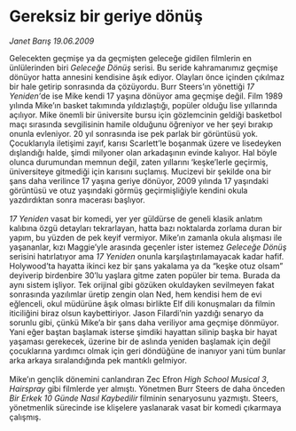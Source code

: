 # Gereksiz bir geriye dönüş

*Janet Barış 19.06.2009*

<div class="taraf_structure_2col_1zq">
<div class="margen_n">



 <p>Gelecekten geçmişe ya da geçmişten geleceğe gidilen filmlerin en ünlülerinden biri <i>Geleceğe Dönüş</i> serisi. Bu seride kahramanımız geçmişe dönüyor hatta annesini kendisine âşık ediyor. Olayları önce içinden çıkılmaz bir hale getirip sonrasında da çözüyordu. Burr Steers’ın yönettiği <i>17 Yeniden’</i>de ise Mike kendi 17 yaşına dönüyor ama geçmişe değil. Film 1989 yılında Mike’ın basket takımında yıldızlaştığı, popüler olduğu lise yıllarında açılıyor. Mike önemli bir üniversite bursu için gözlemcinin geldiği basketbol maçı sırasında sevgilisinin hamile olduğunu öğreniyor ve her şeyi bırakıp onunla evleniyor. 20 yıl sonrasında ise pek parlak bir görüntüsü yok. Çocuklarıyla iletişimi zayıf, karısı Scarlett’le boşanmak üzere ve lisedeyken dışlandığı halde, şimdi milyoner olan arkadaşının evinde kalıyor. Hal böyle olunca durumundan memnun değil, zaten yıllarını ‘keşke’lerle geçirmiş, üniversiteye gitmediği için karısını suçlamış. Mucizevi bir şekilde ona bir şans daha verilince 17 yaşına geriye dönüyor, 2009 yılında 17 yaşındaki görüntüsü ve otuz yaşındaki görmüş geçirmişliğiyle kendini okula yazdırdıktan sonra macerası başlıyor.<i> <br/><br/>17 Yeniden</i> vasat bir komedi, yer yer güldürse de geneli klasik anlatım kalıbına özgü detayları tekrarlayan, hatta bazı noktalarda zorlama duran bir yapım, bu yüzden de pek keyif vermiyor. Mike’ın zamanla okula alışması ile yaşananlar, kızı Maggie’yle arasında geçenler ister istemez <i>Geleceğe Dönüş</i> serisini hatırlatıyor ama <i>17 Yeniden</i> onunla karşılaştırılamayacak kadar hafif. Holywood’ta hayatta ikinci kez bir şans yakalama ya da “keşke otuz olsam” deyiverip birdenbire 30’lu yaşlara gitme zaten popüler bir tema. Burada da aynı sistem işliyor. Tek orijinal gibi gözüken okuldayken sevilmeyen fakat sonrasında yazılımlar üretip zengin olan Ned, hem kendisi hem de evi eğlenceli, okul müdürüne âşık olması birlikte Elf dili konuşmaları da filmin iticiliğini biraz olsun kaybettiriyor. Jason Filardi’nin yazdığı senaryo da sorunlu gibi, çünkü Mike’a bir şans daha veriliyor ama geçmişe dönmüyor. Yani eğer baştan başlamak isterse şimdiki hayattan silinip başka bir hayat yaşaması gerekecek, üzerine bir de aslında yeniden başlamak için değil çocuklarına yardımcı olmak için geri döndüğüne de inanıyor yani tüm bunlar arka arkaya sıralandığında pek mantıklı gelmiyor. <br/><br/>Mike’ın gençlik dönemini canlandıran Zec Efron <i>High School Musical 3</i>, <i>Hairspray</i> gibi filmlerde yer almıştı. Yönetmen Burr Steers de daha önceden <i>Bir Erkek 10 Günde Nasıl Kaybedilir </i>filminin senaryosunu yazmıştı. Steers, yönetmenlik sürecinde ise klişelere yaslanarak vasat bir komedi çıkarmaya çalışmış.</p>
<br/>
<br/>
<br/>



<br/>


<div id="taraf_not">
</div>

</div>


</div>
